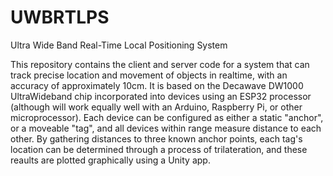 # UWBRTLPS
Ultra Wide Band Real-Time Local Positioning System

This repository contains the client and server code for a system that can track precise location and movement of objects in realtime, with an accuracy of approximately 10cm.
It is based on the Decawave DW1000 UltraWideband chip incorporated into devices using an ESP32 processor (although will work equally well with an Arduino, Raspberry Pi, or other microprocessor). Each device can be configured as either a static "anchor", or a moveable "tag", and all devices within range measure distance to each other.
By gathering distances to three known anchor points, each tag's location can be determined through a process of trilateration, and these reaults are plotted graphically using a Unity app.
